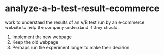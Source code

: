 # analyze-a-b-test-result-ecommerce
work to understand the results of an A/B test run by an e-commerce website to help the company understand if they should:

1. Implement the new webpage
2. Keep the old webpage
3. Perhaps run the experiment longer to make their decision